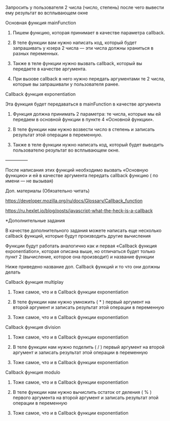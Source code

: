 Запросить у пользователя 2 числа (число, степень) после чего вывести ему результат во всплывающем окне

Основная функция mainFunction

1. Пишем функцию, которая принимает в качестве параметра callback.

2. В теле функции вам нужно написать код, который будет запрашивать у юзера 2 числа — эти числа должны храниться в
   разных переменных.

3. Также в теле функции нужно вызвать callback, который вы передаете в качестве аргумента.

4. При вызове callback в него нужно передать аргументами те 2 числа, которые вы запрашивали у пользователя ранее.

Callback функция exponentiation

Эта функция будет передаваться в mainFunction в качестве аргумента

1. Функция должна принимать 2 параметра: те числа, которые мы ей передаем в основной функции в пункте 4 «Основной
   функции».

2. В теле функции нам нужно возвести число в степень и записать результат этой операции в переменную.

3. Также в теле функции нужно написать код, который будет выводить пользователю результат во всплывающем окне.

—————

После написания этих функций необходимо вызвать «Основную функцию» и ей в качестве аргумента передать callback функцию (
по имени — не вызывая)

Доп. материалы (Обязательно читать)

https://developer.mozilla.org/ru/docs/Glossary/Callback_function

https://ru.hexlet.io/blog/posts/javascript-what-the-heck-is-a-callback

*Дополнительные задания

В качестве дополнительного задания можете написать еще несколько callback функций, которые будут производить другие
вычисления

Функции будут работать аналогично как и первая «Callback функция exponentiation», которая описана выше, но отличаться
будет только пункт 2 (вычисление, которое она производит) и название функции

Ниже приведено название доп. Callback функций и то что они должны делать

Callback функция multiplay

1. Тоже самое, что и в Callback функции exponentiation

2. В теле функции нам нужно умножить ( * ) первый аргумент на второй аргумент и записать результат этой операции в
   переменную

3. Тоже самое, что и в Callback функции exponentiation

Callback функция division

1. Тоже самое, что и в Callback функции exponentiation

2. В теле функции нам нужно поделить ( / ) первый аргумент на второй аргумент и записать результат этой операции в
   переменную

3. Тоже самое, что и в Callback функции exponentiation

Callback функция modulo

1. Тоже самое, что и в Callback функции exponentiation

2. В теле функции нам нужно вычислить остаток от деления ( % ) первого аргумента на второй аргумент и записать результат
   этой операции в переменную

3. Тоже самое, что и в Callback функции exponentiation
